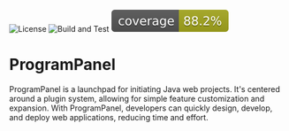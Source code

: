![License](https://img.shields.io/github/license/ProgramPanel/ProgramPanel)
![Build and Test](https://github.com/ProgramPanel/ProgramPanel/actions/workflows/build-test.yml/badge.svg)
![Coverage](.github/badges/jacoco.svg)


# ProgramPanel
ProgramPanel is a launchpad for initiating Java web projects. It's centered around a plugin system, allowing for simple
feature customization and expansion. With ProgramPanel, developers can quickly design, develop, and deploy web
applications, reducing time and effort.
